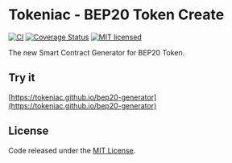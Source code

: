 # Tokeniac - BEP20 Token Create

[![CI](https://github.com/tokeniac/bep20-generator/workflows/CI/badge.svg?branch=master)](https://github.com/tokeniac/bep20-generator/actions/)
[![Coverage Status](https://coveralls.io/repos/github/tokeniac/bep20-generator/badge.svg?branch=master)](https://coveralls.io/github/tokeniac/bep20-generator?branch=master)
[![MIT licensed](https://img.shields.io/github/license/tokeniac/bep20-generator.svg)](https://github.com/tokeniac/bep20-generator/blob/master/LICENSE)

The new Smart Contract Generator for BEP20 Token.

## Try it

[https://tokeniac.github.io/bep20-generator](https://tokeniac.github.io/bep20-generator)

## License

Code released under the [MIT License](https://github.com/tokeniac/bep20-generator/blob/master/LICENSE).
